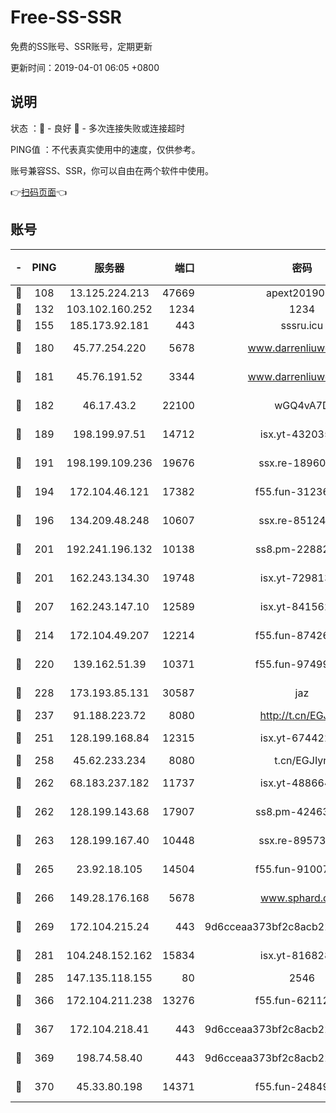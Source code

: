 # Free-SS-SSR

免费的SS账号、SSR账号，定期更新

更新时间：2019-04-01 06:05 +0800

## 说明

状态     ：🙂 - 良好 🙁 - 多次连接失败或连接超时

PING值   ：不代表真实使用中的速度，仅供参考。

账号兼容SS、SSR，你可以自由在两个软件中使用。

👉[扫码页面](https://liesauer.github.io/Free-SS-SSR/)👈

## 账号

|-|PING|服务器|端口|密码|加密方式|区域|
|:----:|:----:|:-----:|-----:|:----:|:----:|:----:|
|🙂|108|13.125.224.213|47669|apext2019001|chacha20|KR|
|🙂|132|103.102.160.252|1234|1234|rc4-md5|JP|
|🙂|155|185.173.92.181|443|sssru.icu|rc4-md5|RU|
|🙂|180|45.77.254.220|5678|www.darrenliuwei.com|aes-256-cfb|SG|
|🙂|181|45.76.191.52|3344|www.darrenliuwei.com|aes-256-cfb|JP|
|🙂|182|46.17.43.2|22100|wGQ4vA7D|aes-256-gcm|RU|
|🙂|189|198.199.97.51|14712|isx.yt-43203558|aes-256-cfb|US|
|🙂|191|198.199.109.236|19676|ssx.re-18960694|aes-256-cfb|US|
|🙂|194|172.104.46.121|17382|f55.fun-31236609|aes-256-cfb|SG|
|🙂|196|134.209.48.248|10607|ssx.re-85124094|aes-256-cfb|US|
|🙂|201|192.241.196.132|10138|ss8.pm-22882604|aes-256-cfb|US|
|🙂|201|162.243.134.30|19748|isx.yt-72981340|aes-256-cfb|US|
|🙂|207|162.243.147.10|12589|isx.yt-84156264|aes-256-cfb|US|
|🙂|214|172.104.49.207|12214|f55.fun-87426879|aes-256-cfb|SG|
|🙂|220|139.162.51.39|10371|f55.fun-97499168|aes-256-cfb|SG|
|🙂|228|173.193.85.131|30587|jaz|aes-256-cfb|US|
|🙂|237|91.188.223.72|8080|http://t.cn/EGJIyrl|rc4-md5|RU|
|🙂|251|128.199.168.84|12315|isx.yt-67442240|aes-256-cfb|SG|
|🙂|258|45.62.233.234|8080|t.cn/EGJIyrl|rc4-md5|CA|
|🙂|262|68.183.237.182|11737|isx.yt-48866493|aes-256-cfb|SG|
|🙂|262|128.199.143.68|17907|ss8.pm-42463996|aes-256-cfb|SG|
|🙂|263|128.199.167.40|10448|ssx.re-89573938|aes-256-cfb|SG|
|🙂|265|23.92.18.105|14504|f55.fun-91007249|aes-256-cfb|US|
|🙂|266|149.28.176.168|5678|www.sphard.com|aes-256-cfb|AU|
|🙂|269|172.104.215.24|443|9d6cceaa373bf2c8acb22e60b6a58be6|aes-256-cfb|US|
|🙂|281|104.248.152.162|15834|isx.yt-81682851|aes-256-cfb|SG|
|🙂|285|147.135.118.155|80|2546|chacha20|US|
|🙂|366|172.104.211.238|13276|f55.fun-62112830|aes-256-cfb|US|
|🙂|367|172.104.218.41|443|9d6cceaa373bf2c8acb22e60b6a58be6|aes-256-cfb|US|
|🙂|369|198.74.58.40|443|9d6cceaa373bf2c8acb22e60b6a58be6|aes-256-cfb|US|
|🙂|370|45.33.80.198|14371|f55.fun-24849539|aes-256-cfb|US|
